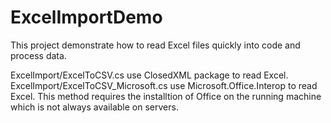 # ExcelImportDemo
This project demonstrate how to read Excel files quickly into code and process data.

ExcelImport/ExcelToCSV.cs use ClosedXML package to read Excel.
ExcelImport/ExcelToCSV_Microsoft.cs use Microsoft.Office.Interop to read Excel. This method requires the installtion of Office on the running machine which is not always available on servers. 
